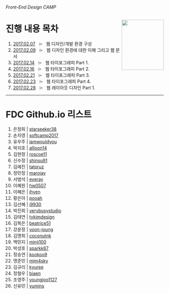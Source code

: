 ###### Front-End Design CAMP

<img src="https://cdn.rawgit.com/yamoo9/FDS/3rd_FDS/ASSETS/table-of-contents.png" alt="" align="right" width="134" height="160">

# 진행 내용 목차

1. [2017.02.07](./DAY01/README.md) &nbsp; ⌲ &nbsp; 웹 디자인/개발 환경 구성
1. [2017.02.09](./DAY02/README.md) &nbsp; ⌲ &nbsp; 웹 디자인 환경에 대한 이해 그리고 웹 문서
1. [2017.02.14](./DAY03/README.md) &nbsp; ⌲ &nbsp; 웹 타이포그래피 Part 1.
1. [2017.02.16](./DAY04/README.md) &nbsp; ⌲ &nbsp; 웹 타이포그래피 Part 2.
1. [2017.02.21](./DAY05/README.md) &nbsp; ⌲ &nbsp; 웹 타이포그래피 Part 3.
1. [2017.02.23](./DAY06/README.md) &nbsp; ⌲ &nbsp; 웹 타이포그래피 Part 4.
1. [2017.02.28](./DAY07/README.md) &nbsp; ⌲ &nbsp; 웹 레이아웃 디자인 Part 1.

---

# FDC Github.io 리스트

1. 은정희 | [starseeker38](https://github.com/starseeker38/starseeker38.github.io)
1. 손지영 | [softcamp2017](https://github.com/softcamp2017/softcamp2017.github.io)
1. 유우주 | [iamwouldyou](https://github.com/iamwouldyou/iamwouldyou.github.io)
1. 박지호 | [allison14](https://github.com/allison14/allison14.github.io)
1. 김현정 | [roscoe11](https://github.com/roscoe11/roscoe11.github.io)
1. 신수정 | [shinsu91](https://github.com/shinsu91/shinsu91.github.io)
1. 김예진 | [tatoruz](https://github.com/tatoruz/tatoruz.github.io)
1. 정민정 | [marojay](https://github.com/marojay/marojay.github.io)
1. 서범석 | [eyeray](https://github.com/eyeray/eyeray.github.io)
1. 이혜원 | [hw0507](https://github.com/hw0507/hw0507.github.io)
1. 이혜은 | [ihyen](https://github.com/ihyen/ihyen.github.io)
1. 황은아 | [pooah](https://github.com/pooah/pooah.github.io)
1. 김선혜 | [i9930](http://github.com/i9930/i9930.github.io)
1. 박진희 | [verybusystudio](https://github.com/verybusystudio/verybusystudio.github.io)
1. 김태연 | [tykimdesign](https://github.com/tykimdesign/tykimdesign.github.io)
1. 김복은 | [beatrice51](https://beatrice51.github.io)
1. 강윤정 | [yoon-joung](https://github.com/Yoon-Joung/yoon-joung.github.io)
1. 김명희 | [coconutnk](https://github.com/coconutnk/coconutnk.github.io)
1. 백민지 | [minji100](https://github.com/minji100/minji100.github.io)
1. 박성호 | [sparkk87](https://github.com/sparkk87/sparkk87.github.io)
1. 정승연 | [kookoo9](https://github.com/kookoo9/kookoo9.github.io)
1. 명준민 | [mjm4sky](https://github.com/mjm4sky/mjm4sky.github.io)
1. 김규리 | [kyuree](https://github.com/kyuree/kyuree.github.io/)
1. 정철우 | [biaen](https://github.com/biaen/biaen.github.io)
1. 조영주 | [youngjoo1127](https://github.com/youngjoo1127/youngjoo1127.github.io)
1. 신유민 | [yumins](https://github.com/yumins/yumins.github.io)
